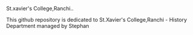 St.xavier's College,Ranchi..

This github repository is dedicated to St.Xavier's College,Ranchi - History Department managed by Stephan
